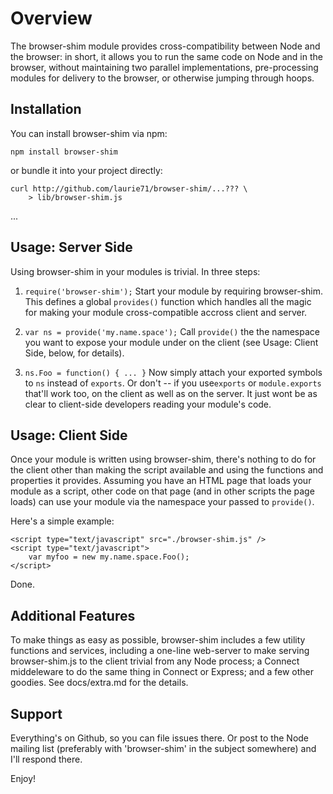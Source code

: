 Overview
========
The browser-shim module provides cross-compatibility between Node
and the browser: in short, it allows you to run the same code on
Node and in the browser, without maintaining two parallel
implementations, pre-processing modules for delivery to the
browser, or otherwise jumping through hoops.

Installation
------------
You can install browser-shim via npm:

    npm install browser-shim

or bundle it into your project directly:

    curl http://github.com/laurie71/browser-shim/...??? \
        > lib/browser-shim.js

...

Usage: Server Side
------------------
Using browser-shim in your modules is trivial. In three steps:

  1. ``require('browser-shim');``
     Start your module by requiring browser-shim. This defines
     a global ``provides()`` function which handles all the
     magic for making your module cross-compatible accross
     client and server.

  2. ``var ns = provide('my.name.space');``
     Call ``provide()`` the the namespace you want to expose
     your module under on the client (see Usage: Client Side,
     below, for details).

  3. ``ns.Foo = function() { ... }``
     Now simply attach your exported symbols to ``ns`` instead
     of ``exports``. Or don't -- if you use``exports`` or
     ``module.exports`` that'll work too, on the client as well
     as on the server. It just wont be as clear to client-side
     developers reading your module's code.

Usage: Client Side
------------------
Once your module is written using browser-shim, there's nothing
to do for the client other than making the script available and
using the functions and properties it provides. Assuming you
have an HTML page that loads your module as a script, other
code on that page (and in other scripts the page loads) can use
your module via the namespace your passed to ``provide()``.

Here's a simple example:

    <script type="text/javascript" src="./browser-shim.js" />
    <script type="text/javascript">
        var myfoo = new my.name.space.Foo();
    </script>

Done.

Additional Features
-------------------
To make things as easy as possible, browser-shim includes a few
utility functions and services, including a one-line web-server
to make serving browser-shim.js to the client trivial from any
Node process; a Connect middeleware to do the same thing in
Connect or Express; and a few other goodies. See docs/extra.md
for the details.

Support
-------
Everything's on Github, so you can file issues there. Or post
to the Node mailing list (preferably with 'browser-shim' in
the subject somewhere) and I'll respond there.

Enjoy!
